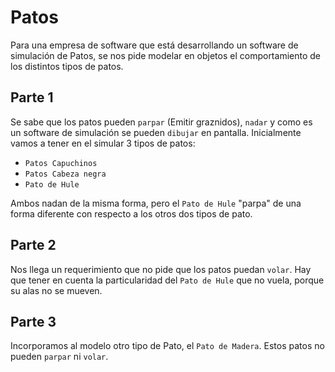 # Patos

Para una empresa de software que está desarrollando un software de simulación de Patos, se nos pide modelar en objetos el comportamiento de los distintos tipos de patos.

## Parte 1
Se sabe que los patos pueden  `parpar` (Emitir graznidos), `nadar` y como es un software de simulación se pueden `dibujar` en pantalla. Inicialmente vamos a tener en el simular 3 tipos de patos:

- `Patos Capuchinos`
- `Patos Cabeza negra`
- `Pato de Hule`

Ambos nadan de la misma forma, pero el `Pato de Hule` "parpa" de una forma diferente con respecto a los otros dos tipos de pato.

## Parte 2
Nos llega un requerimiento que no pide que los patos puedan `volar`. Hay que tener en cuenta la particularidad del `Pato de Hule` que no vuela, porque su alas no se mueven.

## Parte 3
Incorporamos al modelo otro tipo de Pato, el `Pato de Madera`. Estos patos no pueden `parpar` ni `volar`.
